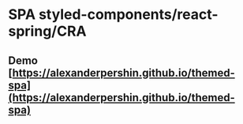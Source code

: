 # SPA styled-components/react-spring/CRA
## Demo [https://alexanderpershin.github.io/themed-spa](https://alexanderpershin.github.io/themed-spa)